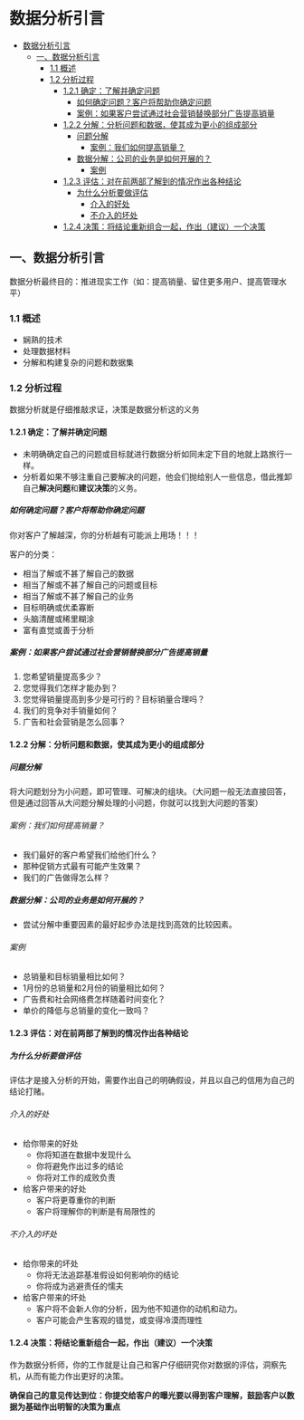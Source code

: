 # 数据分析引言

<!-- TOC depthFrom:1 depthTo:6 withLinks:1 updateOnSave:1 orderedList:0 -->

- [数据分析引言](#数据分析引言)
	- [一、数据分析引言](#一数据分析引言)
		- [1.1 概述](#11-概述)
		- [1.2 分析过程](#12-分析过程)
			- [1.2.1 确定：了解并确定问题](#121-确定了解并确定问题)
				- [如何确定问题？客户将帮助你确定问题](#如何确定问题客户将帮助你确定问题)
				- [案例：如果客户尝试通过社会营销替换部分广告提高销量](#案例如果客户尝试通过社会营销替换部分广告提高销量)
			- [1.2.2 分解：分析问题和数据，使其成为更小的组成部分](#122-分解分析问题和数据使其成为更小的组成部分)
				- [问题分解](#问题分解)
					- [案例：我们如何提高销量？](#案例我们如何提高销量)
				- [数据分解：公司的业务是如何开展的？](#数据分解公司的业务是如何开展的)
					- [案例](#案例)
			- [1.2.3 评估：对在前两部了解到的情况作出各种结论](#123-评估对在前两部了解到的情况作出各种结论)
				- [为什么分析要做评估](#为什么分析要做评估)
					- [介入的好处](#介入的好处)
					- [不介入的坏处](#不介入的坏处)
			- [1.2.4 决策：将结论重新组合一起，作出（建议）一个决策](#124-决策将结论重新组合一起作出建议一个决策)

<!-- /TOC -->
## 一、数据分析引言
数据分析最终目的：推进现实工作（如：提高销量、留住更多用户、提高管理水平）
### 1.1 概述
* 娴熟的技术
* 处理数据材料
* 分解和构建复杂的问题和数据集

### 1.2 分析过程
数据分析就是仔细推敲求证，决策是数据分析这的义务

#### 1.2.1 确定：了解并确定问题
* 未明确确定自己的问题或目标就进行数据分析如同未定下目的地就上路旅行一样。
* 分析着如果不够注重自己要解决的问题，他会们抛给别人一些信息，借此推卸自己**解决问题**和**建议决策**的义务。

##### 如何确定问题？客户将帮助你确定问题
你对客户了解越深，你的分析越有可能派上用场！！！

客户的分类：
* 相当了解或不甚了解自己的数据
* 相当了解或不甚了解自己的问题或目标
* 相当了解或不甚了解自己的业务
* 目标明确或优柔寡断
* 头脑清醒或稀里糊涂
* 富有直觉或善于分析

##### 案例：如果客户尝试通过社会营销替换部分广告提高销量
<ol>
  <li>您希望销量提高多少？</li>
  <li>您觉得我们怎样才能办到？</li>
  <li>您觉得销量提高到多少是可行的？目标销量合理吗？</li>
  <li>我们的竞争对手销量如何？</li>
  <li>广告和社会营销是怎么回事？</li>
</ol>

#### 1.2.2 分解：分析问题和数据，使其成为更小的组成部分

##### 问题分解
将大问题划分为小问题，即可管理、可解决的组块。（大问题一般无法直接回答，但是通过回答从大问题分解处理的小问题，你就可以找到大问题的答案）

###### 案例：我们如何提高销量？
* 我们最好的客户希望我们给他们什么？
* 那种促销方式最有可能产生效果？
* 我们的广告做得怎么样？

##### 数据分解：公司的业务是如何开展的？
* 尝试分解中重要因素的最好起步办法是找到高效的比较因素。

###### 案例
* 总销量和目标销量相比如何？
* 1月份的总销量和2月份的销量相比如何？
* 广告费和社会网络费怎样随着时间变化？
* 单价的降低与总销量的变化一致吗？

#### 1.2.3 评估：对在前两部了解到的情况作出各种结论
##### 为什么分析要做评估
评估才是接入分析的开始，需要作出自己的明确假设，并且以自己的信用为自己的结论打赌。

###### 介入的好处
* 给你带来的好处
  * 你将知道在数据中发现什么
  * 你将避免作出过多的结论
  * 你将对工作的成败负责
* 给客户带来的好处
  * 客户将更尊重你的判断
  * 客户将理解你的判断是有局限性的
###### 不介入的坏处
* 给你带来的坏处
  * 你将无法追踪基准假设如何影响你的结论
  * 你将成为逃避责任的懦夫
* 给客户带来的坏处
  * 客户将不会新人你的分析，因为他不知道你的动机和动力。
  * 客户可能会产生客观的错觉，或变得冷漠而理性

#### 1.2.4 决策：将结论重新组合一起，作出（建议）一个决策
作为数据分析师，你的工作就是让自己和客户仔细研究你对数据的评估，洞察先机，从而有能力作出更好的决策。

**确保自己的意见传达到位：你提交给客户的曝光要以得到客户理解，鼓励客户以数据为基础作出明智的决策为重点**
